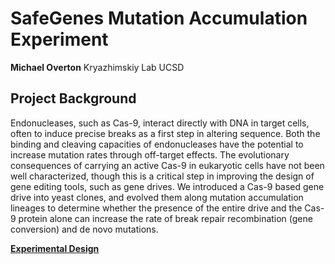 
# SafeGenes Mutation Accumulation Experiment
**Michael Overton**
Kryazhimskiy Lab UCSD
   
   
## Project Background
Endonucleases, such as Cas-9, interact directly with DNA in target cells, often to induce precise breaks as a first step in altering sequence. Both the binding and cleaving capacities of endonucleases have the potential to increase mutation rates through off-target effects. The evolutionary consequences of carrying an active Cas-9 in eukaryotic cells have not been well characterized, though this is a critical step in improving the design of gene editing tools, such as gene drives. We introduced a Cas-9 based gene drive into yeast clones, and evolved them along mutation accumulation lineages to determine whether the presence of the entire drive and the Cas-9 protein alone can increase the rate of break repair recombination (gene conversion) and de novo mutations.

**[Experimental Design](https://github.com/moverton88/mutAccumCode/edit/master/mutAccumPipe.md)**

